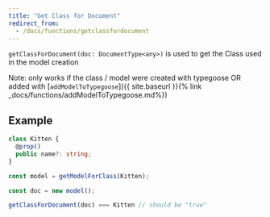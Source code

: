 ```yaml
---
title: "Get Class for Document"
redirect_from:
  - /docs/functions/getclassfordocument
---
```


`getClassForDocument(doc: DocumentType<any>)` is used to get the Class used in the model creation

Note: only works if the class / model were created with typegoose OR added with [`addModelToTypegoose`]({{ site.baseurl }}{% link _docs/functions/addModelToTypegoose.md%})

## Example

```ts
class Kitten {
  @prop()
  public name?: string;
}

const model = getModelForClass(Kitten);

const doc = new model();

getClassForDocument(doc) === Kitten // should be "true"
```
